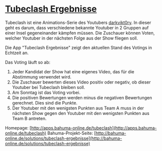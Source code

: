 # [Tubeclash Ergebnisse](http://apps.bahuma-online.de/tubeclash)

Tubeclash ist eine Animations-Serie des Youtubers [darkvikt0ry](http://youtube.com/user/darkvikt0ry). In dieser geht es darum, dass verschiedene bekannte Youtuber in 2 Gruppen auf einer Insel gegeneinander kämpfen müssen. Die Zuschauer können Voten, welcher Youtuber in der nächsten Folge aus der Show fliegen soll.

Die App "Tubeclash Ergebnisse" zeigt den aktuellen Stand des Votings in Echtzeit an.

Das Voting läuft so ab:

1. Jeder Kandidat der Show hat eine eigenes Video, das für die Abstimmung verwendet wird.
2. Die Zuschauer bewerten dieses Video positiv oder negativ, ob dieser Youtuber bei Tubeclash bleiben soll.
3. Am Sonntag ist das Voting vorbei.
4. Die positiven Bewertungen werden minus die negativen Bewertungen gerechnet. Dies sind die Punkte.
5. Der Youtuber mit den wenigsten Punkten aus Team A muss in der nächsten Show gegen den Youtuber mit den wenigsten Punkten aus Team B antreten. 


Homepage: [http://apps.bahuma-online.de/tubeclash](http://apps.bahuma-online.de/tubeclash)
Bahuma-Projekt-Seite: [http://bahuma-online.de/solutions/tubeclash-ergebnisse](http://bahuma-online.de/solutions/tubeclash-ergebnisse)